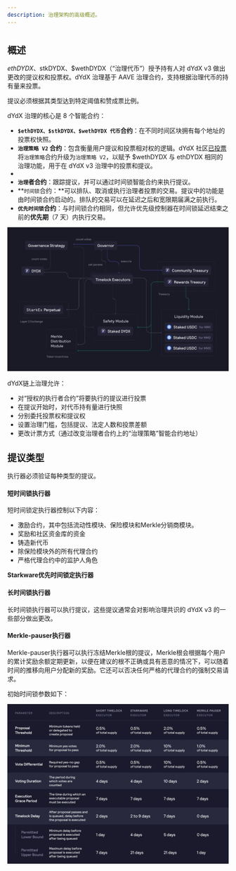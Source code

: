 ```yaml
---
description: 治理架构的高级概述。
---
```


#

## 概述

$ethDYDX、$stkDYDX、$wethDYDX（“治理代币”）授予持有人对 dYdX v3 做出更改的提议权和投票权。dYdX 治理基于 AAVE 治理合约，支持根据治理代币的持有量来投票。

提议必须根据其类型达到特定阈值和赞成票比例。



dYdX 治理的核心是 8 个智能合约：

* **`$ethDYDX、$stkDYDX、$wethDYDX 代币`合约**：在不同时间区块拥有每个地址的投票权快照。
* **`治理策略 V2` 合约**：包含衡量用户提议和投票相对权的逻辑。dYdX 社区[已投票](https://dydx.community/dashboard/proposal/15)将`治理策略`合约升级为`治理策略 V2`，以赋予 $wethDYDX 与 ethDYDX 相同的治理功能，用于在 dYdX v3 治理中的投票和提议。
*
* **`治理`者合约**：跟踪提议，并可以通过时间锁智能合约来执行提议。
* **`时间锁`合约：**可以排队、取消或执行治理者投票的交易。提议中的功能是由时间锁合约启动的。排队的交易可以在延迟之后和宽限期届满之前执行。
* **`优先时间锁`合约**：与时间锁合约相同，但允许优先级控制器在时间锁延迟结束之前的**优先期**（7 天）内执行交易。

![智能合约架构](../.gitbook/assets/1-smart-contract-architectue.png)

dYdX链上治理允许：

* 对“授权的执行者合约”将要执行的提议进行投票
* 在提议开始时，对代币持有量进行快照
* 分别委托投票权和提议权
* 设置治理门槛，包括提议、法定人数和投票差额
* 更改计票方式（通过改变治理者合约上的“治理策略”智能合约地址）

## 提议类型

执行器必须验证每种类型的提议。

#### **短时间锁执行器**

短时间锁定执行器控制以下内容：

* 激励合约，其中包括流动性模块、保险模块和Merkle分销商模块。
* 奖励和社区资金库的资金
* 铸造新代币
* 除保险模块外的所有代理合约
* 严格代理合约中的监护人角色

**Starkware优先时间锁定执行器**



#### **长时间锁执行器**

长时间锁执行器可以执行提议，这些提议通常会对影响治理共识的 dYdX v3 的一些部分做出更改。

#### **Merkle-pauser执行器**

Merkle-pauser执行器可以执行冻结Merkle根的提议，Merkle根会根据每个用户的累计奖励余额定期更新，以便在建议的根不正确或具有恶意的情况下，可以随着时间的推移向用户分配新的奖励。它还可以否决任何严格的代理合约的强制交易请求。

初始时间锁参数如下：

![初始时间锁参数](../.gitbook/assets/1-initial-timelock-parameters.png)
